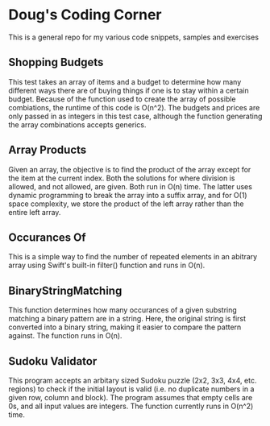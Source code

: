 # Doug's Coding Corner

This is a general repo for my various code snippets, samples and exercises

## Shopping Budgets

This test takes an array of items and a budget to determine how many different ways there are of buying things if one is to stay within a certain budget. Because of the function used to create the array of possible combiations, the runtime of this code is O(n^2). The budgets and prices are only passed in as integers in this test case, although the function generating the array combinations accepts generics.

## Array Products

Given an array, the objective is to find the product of the array except for the item at the current index. Both the solutions for where division is allowed, and not allowed, are given. Both run in O(n) time. The latter uses dynamic programming to break the array into a suffix array, and for O(1) space complexity, we store the product of the left array rather than the entire left array.

## Occurances Of

This is a simple way to find the number of repeated elements in an abitrary array using Swift's built-in filter() function and runs in O(n).

## BinaryStringMatching

This function determines how many occurances of a given substring matching a binary pattern are in a string. Here, the original string is first converted into a binary string, making it easier to compare the pattern against. The function runs in O(n).

## Sudoku Validator

This program accepts an arbitary sized Sudoku puzzle (2x2, 3x3, 4x4, etc. regions) to check if the initial layout is valid (i.e. no duplicate numbers in a given row, column and block). The program assumes that empty cells are 0s, and all input values are integers. The function currently runs in O(n^2) time.
